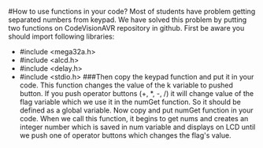 #How to use functions in your code?
Most of students have problem getting separated numbers from keypad.
We have solved this problem by putting two functions on CodeVisionAVR repository in github.
First be aware you should import following libraries:
  *  #include <mega32a.h>
  *  #include <alcd.h>
  *  #include <delay.h>
  *  #include <stdio.h>
###Then copy the keypad function and put it in your code.
This function changes the value of the k variable to pushed button.
If you push operator buttons (+, *, -, /) it will change value of the flag variable which we use it in the numGet function. 
So it should be defined as a global variable.
Now copy and put numGet function in your code. When we call this function, it begins to get nums and creates an integer number which is saved in num variable and displays on LCD until we push one of operator buttons which changes the flag's value.
